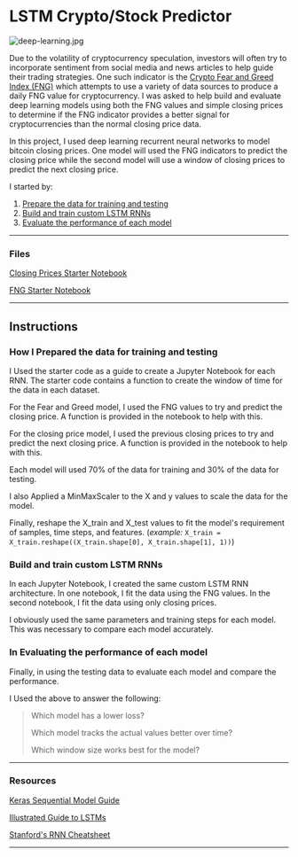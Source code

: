 # LSTM Crypto/Stock Predictor

![deep-learning.jpg](Images/deep-learning.jpg)

Due to the volatility of cryptocurrency speculation, investors will often try to incorporate sentiment from social media and news articles to help guide their trading strategies. One such indicator is the [Crypto Fear and Greed Index (FNG)](https://alternative.me/crypto/fear-and-greed-index/) which attempts to use a variety of data sources to produce a daily FNG value for cryptocurrency. I was asked to help build and evaluate deep learning models using both the FNG values and simple closing prices to determine if the FNG indicator provides a better signal for cryptocurrencies than the normal closing price data.

In this project, I used deep learning recurrent neural networks to model bitcoin closing prices. One model will used the FNG indicators to predict the closing price while the second model will use a window of closing prices to predict the next closing price.

I started by:

1. [Prepare the data for training and testing](#prepare-the-data-for-training-and-testing)
2. [Build and train custom LSTM RNNs](#build-and-train-custom-lstm-rnns)
3. [Evaluate the performance of each model](#evaluate-the-performance-of-each-model)

- - -

### Files

[Closing Prices Starter Notebook](Starter_Code/lstm_stock_predictor_closing.ipynb)

[FNG Starter Notebook](Starter_Code/lstm_stock_predictor_fng.ipynb)

- - -

## Instructions

### How I Prepared the data for training and testing

I Used the starter code as a guide to create a Jupyter Notebook for each RNN. The starter code contains a function to create the window of time for the data in each dataset.

For the Fear and Greed model, I used the FNG values to try and predict the closing price. A function is provided in the notebook to help with this.

For the closing price model, I used the previous closing prices to try and predict the next closing price. A function is provided in the notebook to help with this.

Each model will used 70% of the data for training and 30% of the data for testing.

I also Applied a MinMaxScaler to the X and y values to scale the data for the model.

Finally, reshape the X_train and X_test values to fit the model's requirement of samples, time steps, and features. (*example:* `X_train = X_train.reshape((X_train.shape[0], X_train.shape[1], 1))`)

### Build and train custom LSTM RNNs

In each Jupyter Notebook, I created the same custom LSTM RNN architecture. In one notebook, I fit the data using the FNG values. In the second notebook, I fit the data using only closing prices.

I obviously used the same parameters and training steps for each model. This was necessary to compare each model accurately.

### In Evaluating the performance of each model

Finally, in using the testing data to evaluate each model and compare the performance.

I Used the above to answer the following:

> Which model has a lower loss?
>
> Which model tracks the actual values better over time?
>
> Which window size works best for the model?

- - -

### Resources

[Keras Sequential Model Guide](https://keras.io/getting-started/sequential-model-guide/)

[Illustrated Guide to LSTMs](https://towardsdatascience.com/illustrated-guide-to-lstms-and-gru-s-a-step-by-step-explanation-44e9eb85bf21)

[Stanford's RNN Cheatsheet](https://stanford.edu/~shervine/teaching/cs-230/cheatsheet-recurrent-neural-networks)

- - -

